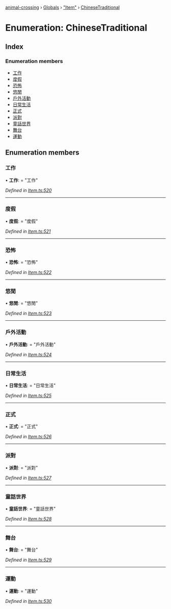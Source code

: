 [animal-crossing](../README.md) › [Globals](../globals.md) › ["Item"](../modules/_item_.md) › [ChineseTraditional](_item_.chinesetraditional.md)

# Enumeration: ChineseTraditional

## Index

### Enumeration members

* [工作](_item_.chinesetraditional.md#工作)
* [度假](_item_.chinesetraditional.md#度假)
* [恐怖](_item_.chinesetraditional.md#恐怖)
* [悠閒](_item_.chinesetraditional.md#悠閒)
* [戶外活動](_item_.chinesetraditional.md#戶外活動)
* [日常生活](_item_.chinesetraditional.md#日常生活)
* [正式](_item_.chinesetraditional.md#正式)
* [派對](_item_.chinesetraditional.md#派對)
* [童話世界](_item_.chinesetraditional.md#童話世界)
* [舞台](_item_.chinesetraditional.md#舞台)
* [運動](_item_.chinesetraditional.md#運動)

## Enumeration members

###  工作

• **工作**: = "工作"

*Defined in [Item.ts:520](https://github.com/Norviah/animal-crossing/blob/7daadc1/module/types/Item.ts#L520)*

___

###  度假

• **度假**: = "度假"

*Defined in [Item.ts:521](https://github.com/Norviah/animal-crossing/blob/7daadc1/module/types/Item.ts#L521)*

___

###  恐怖

• **恐怖**: = "恐怖"

*Defined in [Item.ts:522](https://github.com/Norviah/animal-crossing/blob/7daadc1/module/types/Item.ts#L522)*

___

###  悠閒

• **悠閒**: = "悠閒"

*Defined in [Item.ts:523](https://github.com/Norviah/animal-crossing/blob/7daadc1/module/types/Item.ts#L523)*

___

###  戶外活動

• **戶外活動**: = "戶外活動"

*Defined in [Item.ts:524](https://github.com/Norviah/animal-crossing/blob/7daadc1/module/types/Item.ts#L524)*

___

###  日常生活

• **日常生活**: = "日常生活"

*Defined in [Item.ts:525](https://github.com/Norviah/animal-crossing/blob/7daadc1/module/types/Item.ts#L525)*

___

###  正式

• **正式**: = "正式"

*Defined in [Item.ts:526](https://github.com/Norviah/animal-crossing/blob/7daadc1/module/types/Item.ts#L526)*

___

###  派對

• **派對**: = "派對"

*Defined in [Item.ts:527](https://github.com/Norviah/animal-crossing/blob/7daadc1/module/types/Item.ts#L527)*

___

###  童話世界

• **童話世界**: = "童話世界"

*Defined in [Item.ts:528](https://github.com/Norviah/animal-crossing/blob/7daadc1/module/types/Item.ts#L528)*

___

###  舞台

• **舞台**: = "舞台"

*Defined in [Item.ts:529](https://github.com/Norviah/animal-crossing/blob/7daadc1/module/types/Item.ts#L529)*

___

###  運動

• **運動**: = "運動"

*Defined in [Item.ts:530](https://github.com/Norviah/animal-crossing/blob/7daadc1/module/types/Item.ts#L530)*
